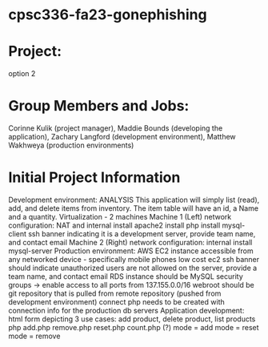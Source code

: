 # cpsc336-fa23-gonephishing
# Project:
option 2

# Group Members and Jobs:
Corinne Kulik (project manager), Maddie Bounds (developing the application), Zachary Langford (development environment), Matthew Wakhweya (production environments)

# Initial Project Information 
Development environment:
ANALYSIS
This application will simply list (read), add, and delete items from inventory. The item table will have an id, a Name and a quantity.
Virtualization - 2 machines
Machine 1 (Left)
network configuration: NAT and internal
install apache2
install php
install mysql-client
ssh banner indicating it is a development server, provide team name, and contact email
Machine 2 (Right)
network configuration: internal
install mysql-server
Production environment:
AWS EC2 instance
accessible from any networked device - specifically mobile phones
low cost ec2
ssh banner should indicate unauthorized users are not allowed on the server, provide a team name, and contact email
RDS instance
should be MySQL
security groups → enable access to all ports from 137.155.0.0/16
webroot should be git repository that is pulled from remote repository (pushed from development environment)
connect php needs to be created with connection info for the production db servers
Application development:
html form depicting 3 use cases: add product, delete product, list products
php
add.php
remove.php
reset.php
count.php (?)
mode = add
mode = reset
mode = remove

